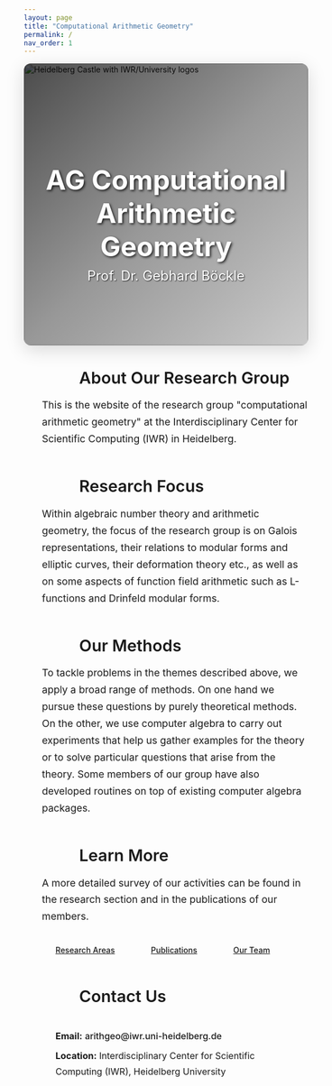 ```yaml
---
layout: page
title: "Computational Arithmetic Geometry"
permalink: /
nav_order: 1
---
```


<div class="hero-header">
  <img src="{{ '/assets/img/Design ohne Titel.png' | relative_url }}" alt="Heidelberg Castle with IWR/University logos" class="hero-image">
  <div class="hero-overlay">
    <div class="hero-content">
      <h1 class="hero-title">AG Computational Arithmetic Geometry</h1>
      <p class="hero-subtitle">Prof. Dr. Gebhard Böckle</p>
    </div>
  </div>
</div>

<style>
.hero-header {
  position: relative;
  width: 100%;
  height: 500px; /* keep full height */
  overflow: hidden;
  border-radius: 12px;
  box-shadow: 0 8px 32px rgba(0,0,0,0.15);
  margin-bottom: 1rem;
}

.hero-image {
  width: 100%;
  height: 100%;
  object-fit: cover; /* fill width, crop bottom */
  object-position: 50% 0%; /* focus the top area (show logos) */
  background: transparent;
}

.hero-overlay {
  position: absolute;
  top: 0;
  left: 0;
  right: 0;
  bottom: 0;
  background: linear-gradient(135deg, rgba(0,0,0,0.7) 0%, rgba(0,0,0,0.4) 50%, rgba(0,0,0,0.2) 100%);
  display: flex;
  align-items: center;
  justify-content: center;
}

.hero-content {
  text-align: center;
  color: white;
  padding: 2rem;
}

/* Ensure hero text stays white even with global heading overrides */
.hero-title,
.hero-subtitle {
  color: var(--white) !important;
}

.hero-title {
  font-size: 3rem;
  font-weight: 700;
  margin-bottom: 0.5rem;
  text-shadow: 2px 2px 4px rgba(0,0,0,0.8);
}

.hero-subtitle {
  font-size: 1.5rem;
  font-weight: 400;
  margin: 0;
  text-shadow: 1px 1px 2px rgba(0,0,0,0.8);
}

@media (max-width: 768px) {
  .hero-header {
    height: 360px; /* smaller on mobile too */
  }
  
  .hero-title {
    font-size: 2rem;
  }
  
  .hero-subtitle {
    font-size: 1.2rem;
  }
}

/* Content Sections Styles */
.content-sections {
  width: 100%;
  margin: 0;
  padding-left: 1rem;
  padding-right: 1rem;
}

.content-section {
  margin-bottom: 0.25rem;
  padding: 1rem;
  background: var(--bg-primary);
  border-radius: var(--radius-lg);
  border: 1px solid var(--border-color);
  box-shadow: var(--shadow-sm);
  transition: all var(--transition-base);
}

.content-section:hover {
  box-shadow: var(--shadow-md);
  transform: translateY(-2px);
}

.section-header {
  display: flex;
  align-items: center;
  gap: 1rem;
  margin-bottom: 0.0625rem;
  padding-bottom: 0.5rem;
  border-bottom: 2px solid var(--primary);
}

.section-icon {
  width: 50px;
  height: 50px;
  background: linear-gradient(135deg, var(--primary) 0%, var(--heidelberg-red) 100%);
  color: var(--primary-text);
  border-radius: 50%;
  display: flex;
  align-items: center;
  justify-content: center;
  font-size: 1.25rem;
  box-shadow: var(--shadow-sm);
}

.section-header h3 {
  color: var(--text-primary);
  font-size: 1.8rem;
  font-weight: 600;
  margin: 0;
}

.content-section p {
  color: var(--text-secondary);
  font-size: 1.1rem;
  line-height: 1.7;
  margin-top: 0;
  margin-bottom: 0.5rem;
}

.cta-buttons {
  display: flex;
  gap: 1rem;
  flex-wrap: wrap;
  margin-top: 1.5rem;
}

.cta-buttons .btn {
  padding: 0.75rem 1.5rem;
  font-weight: 500;
  border-radius: var(--radius-md);
  transition: all var(--transition-base);
}

.cta-buttons .btn:hover {
  transform: translateY(-2px);
  box-shadow: var(--shadow-md);
}

.contact-section {
  background: linear-gradient(135deg, var(--bg-primary) 0%, var(--bg-secondary) 100%);
  border: 2px solid var(--primary);
}

.contact-info {
  background: var(--bg-secondary);
  padding: 1.5rem;
  border-radius: var(--radius-md);
  border: 1px solid var(--border-color);
}

.contact-info p {
  margin-bottom: 0.5rem;
  font-size: 1rem;
}

.contact-info a {
  color: var(--primary);
  text-decoration: none;
  font-weight: 500;
}

.contact-info a:hover {
  text-decoration: underline;
}

/* Responsive adjustments for content sections */
@media (max-width: 768px) {
  .content-section {
    padding: 1.5rem;
  }
  
  .section-header {
    flex-direction: column;
    text-align: center;
    gap: 0.5rem;
  }
  
  .section-icon {
    width: 40px;
    height: 40px;
    font-size: 1rem;
  }
  
  .section-header h3 {
    font-size: 1.5rem;
  }
  
  .cta-buttons {
    flex-direction: column;
  }
  
  .cta-buttons .btn {
    width: 100%;
    text-align: center;
  }
}

@media (max-width: 480px) {
  .content-section {
    padding: 1rem;
  }
  
  .contact-info {
    padding: 1rem;
  }
}
</style>



<div class="content-sections">
  <div class="content-section">
    <div class="section-header">
      <div class="section-icon">
        <i class="fas fa-university" aria-hidden="true"></i>
      </div>
      <h3>About Our Research Group</h3>
    </div>
    <p>This is the website of the research group "computational arithmetic geometry" at the Interdisciplinary Center for Scientific Computing (IWR) in Heidelberg.</p>
  </div>

  <div class="content-section">
    <div class="section-header">
      <div class="section-icon">
        <i class="fas fa-microscope" aria-hidden="true"></i>
      </div>
      <h3>Research Focus</h3>
    </div>
    <p>Within algebraic number theory and arithmetic geometry, the focus of the research group is on Galois representations, their relations to modular forms and elliptic curves, their deformation theory etc., as well as on some aspects of function field arithmetic such as L-functions and Drinfeld modular forms.</p>
  </div>

  <div class="content-section">
    <div class="section-header">
      <div class="section-icon">
        <i class="fas fa-cogs" aria-hidden="true"></i>
      </div>
      <h3>Our Methods</h3>
    </div>
    <p>To tackle problems in the themes described above, we apply a broad range of methods. On one hand we pursue these questions by purely theoretical methods. On the other, we use computer algebra to carry out experiments that help us gather examples for the theory or to solve particular questions that arise from the theory. Some members of our group have also developed routines on top of existing computer algebra packages.</p>
  </div>

  <div class="content-section">
    <div class="section-header">
      <div class="section-icon">
        <i class="fas fa-book" aria-hidden="true"></i>
      </div>
      <h3>Learn More</h3>
    </div>
    <p>A more detailed survey of our activities can be found in the research section and in the publications of our members.</p>
    <div class="cta-buttons">
      <a href="{{ '/research/' | relative_url }}" class="btn btn-outline-primary">
        <i class="fas fa-search me-2" aria-hidden="true"></i>Research Areas
      </a>
      <a href="{{ '/publications/' | relative_url }}" class="btn btn-outline-primary">
        <i class="fas fa-file-alt me-2" aria-hidden="true"></i>Publications
      </a>
      <a href="{{ '/members/' | relative_url }}" class="btn btn-outline-primary">
        <i class="fas fa-users me-2" aria-hidden="true"></i>Our Team
      </a>
    </div>
  </div>

  <div class="content-section contact-section">
    <div class="section-header">
      <div class="section-icon">
        <i class="fas fa-envelope" aria-hidden="true"></i>
      </div>
      <h3>Contact Us</h3>
    </div>
    <div class="contact-info">
      <p><strong>Email:</strong> <a href="mailto:arithgeo@iwr.uni-heidelberg.de">arithgeo@iwr.uni-heidelberg.de</a></p>
      <p><strong>Location:</strong> Interdisciplinary Center for Scientific Computing (IWR), Heidelberg University</p>
    </div>
  </div>
</div>

